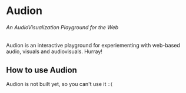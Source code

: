 # Audion
###### An AudioVisualization Playground for the Web
Audion is an interactive playground for experiementing with web-based audio, visuals and audiovisuals. Hurray!


## How to use Audion

Audion is not built yet, so you can't use it `:(`
